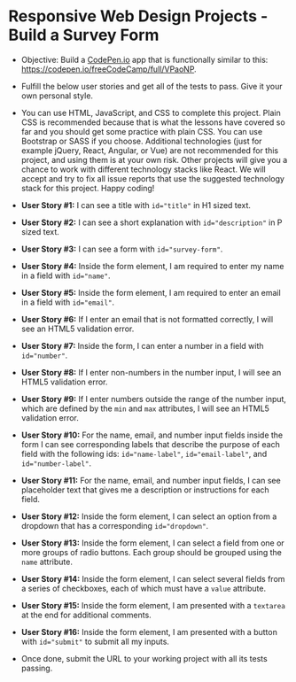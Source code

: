 # Responsive Web Design Projects - Build a Survey Form



* Objective: Build a [CodePen.io](https://codepen.io) app that is functionally similar to this: https://codepen.io/freeCodeCamp/full/VPaoNP.  
* Fulfill the below user stories and get all of the tests to pass. Give it your own personal style.  
* You can use HTML, JavaScript, and CSS to complete this project. Plain CSS is recommended because that is what the lessons have covered so far and you should get some practice with plain CSS. You can use Bootstrap or SASS if you choose. Additional technologies (just for example jQuery, React, Angular, or Vue) are not recommended for this project, and using them is at your own risk. Other projects will give you a chance to work with different technology stacks like React. We will accept and try to fix all issue reports that use the suggested technology stack for this project. Happy coding!  


* **User Story #1:** I can see a title with `id="title"` in H1 sized text.  
* **User Story #2:** I can see a short explanation with `id="description"` in P sized text.  
* **User Story #3:** I can see a form with `id="survey-form"`.  
* **User Story #4:** Inside the form element, I am required to enter my name in a field with `id="name"`.  
* **User Story #5:** Inside the form element, I am required to enter an email in a field with `id="email"`.  
* **User Story #6:** If I enter an email that is not formatted correctly, I will see an HTML5 validation error.  
* **User Story #7:** Inside the form, I can enter a number in a field with `id="number"`.  
* **User Story #8:** If I enter non-numbers in the number input, I will see an HTML5 validation error.  
* **User Story #9:** If I enter numbers outside the range of the number input, which are defined by the `min` and `max` attributes, I will see an HTML5 validation error.  
* **User Story #10:** For the name, email, and number input fields inside the form I can see corresponding labels that describe the purpose of each field with the following ids: `id="name-label"`, `id="email-label"`, and `id="number-label"`.  
* **User Story #11:** For the name, email, and number input fields, I can see placeholder text that gives me a description or instructions for each field.  
* **User Story #12:** Inside the form element, I can select an option from a dropdown that has a corresponding `id="dropdown"`.  
* **User Story #13:** Inside the form element, I can select a field from one or more groups of radio buttons. Each group should be grouped using the `name` attribute.  
* **User Story #14:** Inside the form element, I can select several fields from a series of checkboxes, each of which must have a `value` attribute.  
* **User Story #15:** Inside the form element, I am presented with a `textarea` at the end for additional comments.  
* **User Story #16:** Inside the form element, I am presented with a button with `id="submit"` to submit all my inputs.   
* Once done, submit the URL to your working project with all its tests passing.
